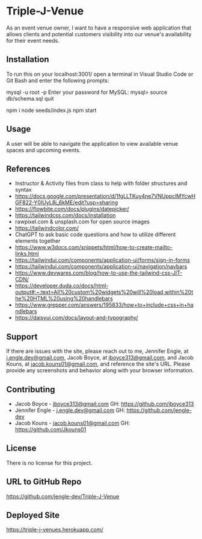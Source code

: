 # Triple-J-Venue
As an event venue owner, I want to have a responsive web application that allows clients and potential customers visibility into our venue's availability for their event needs. 

## Installation
To run this on your localhost:3001/ open a terminal in Visual Studio Code or Git Bash and enter the following prompts:

mysql -u root -p
Enter your password for MySQL:
mysql> source db/schema.sql
quit

npm i
node seeds/index.js
npm start

## Usage
A user will be able to navigate the application to view available venue spaces and upcoming events. 

## References
* Instructor & Activity files from class to help with folder structures and syntax
* https://docs.google.com/presentation/d/1fgLLTKuy4ne7VNUppclMYcwHGF822-Y0IUyL8j_6kME/edit?usp=sharing
* https://flowbite.com/docs/plugins/datepicker/
* https://tailwindcss.com/docs/installation
* rawpixel.com & unsplash.com for open source images
* https://tailwindcolor.com/ 
* ChatGPT to ask basic code questions and how to utilize different elements together
* https://www.w3docs.com/snippets/html/how-to-create-mailto-links.html
* https://tailwindui.com/components/application-ui/forms/sign-in-forms
* https://tailwindui.com/components/application-ui/navigation/navbars
* https://www.devwares.com/blog/how-to-use-the-tailwind-css-JIT-CDN/
* https://developer.duda.co/docs/html-output#:~:text=All%20custom%20widgets%20will%20load,within%20the%20HTML%20using%20handlebars
* https://www.grepper.com/answers/195833/how+to+include+css+in+handlebars
* https://daisyui.com/docs/layout-and-typography/


## Support
If there are issues with the site, please reach out to me, Jennifer Engle, at j.engle.dev@gmail.com, Jacob Boyce, at jboyce313@gmail.com, and Jacob Kouns, at jacob.kouns01@gmail.com, and reference the site's URL. Please provide any screenshots and behavior along with your browser information.

## Contributing
* Jacob Boyce - jboyce313@gmail.com GH: https://github.com/jboyce313
* Jennifer Engle - j.engle.dev@gmail.com GH: https://github.com/jengle-dev
* Jacob Kouns -  jacob.kouns01@gmail.com GH: https://github.com/Jkouns01

## License
There is no license for this project.

## URL to GitHub Repo
https://github.com/jengle-dev/Triple-J-Venue

## Deployed Site
https://triple-j-venues.herokuapp.com/

